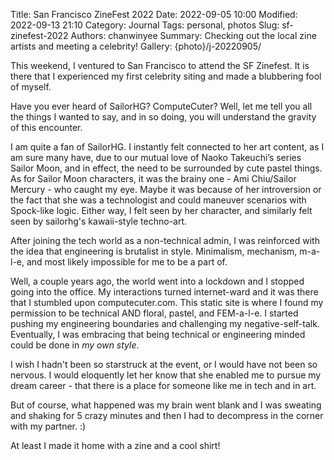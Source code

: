 Title: San Francisco ZineFest 2022
Date: 2022-09-05 10:00
Modified: 2022-09-13 21:10
Category: Journal
Tags: personal, photos
Slug: sf-zinefest-2022
Authors: chanwinyee
Summary: Checking out the local zine artists and meeting a celebrity!
Gallery: {photo}/j-20220905/

This weekend, I ventured to San Francisco to attend the SF Zinefest. It is there that I experienced my first celebrity siting and made a blubbering fool of myself. 

Have you ever heard of SailorHG? ComputeCuter? Well, let me tell you all the things I wanted to say, and in so doing, you will understand the gravity of this encounter.

I am quite a fan of SailorHG. I instantly felt connected to her art content, as I am sure many have, due to our mutual love of Naoko Takeuchi’s series Sailor Moon, and in effect, the need to be surrounded by cute pastel things. As for Sailor Moon characters, it was the brainy one - Ami Chiu/Sailor Mercury - who caught my eye. Maybe it was because of her introversion or the fact that she was a technologist and could maneuver scenarios with Spock-like logic. Either way, I felt seen by her character, and similarly felt seen by sailorhg's kawaii-style techno-art.

After joining the tech world as a non-technical admin, I was reinforced with the idea that engineering is brutalist in style. Minimalism, mechanism, m-a-l-e, and most likely impossible for me to be a part of. 

Well, a couple years ago, the world went into a lockdown and I stopped going into the office. My interactions turned internet-ward and it was there that I stumbled upon computecuter.com. This static site is where I found my permission to be technical AND floral, pastel, and FEM-a-l-e. I started pushing my engineering boundaries and challenging my negative-self-talk. Eventually, I was embracing that being technical or engineering minded could be done in *my own style*.

I wish I hadn't been so starstruck at the event, or I would have not been so nervous. I would eloquently let her know that she enabled me to pursue my dream career - that there is a place for someone like me in tech and in art.

But of course, what happened was my brain went blank and I was sweating and shaking for 5 crazy minutes and then I had to decompress in the corner with my partner. :) 

At least I made it home with a zine and a cool shirt!